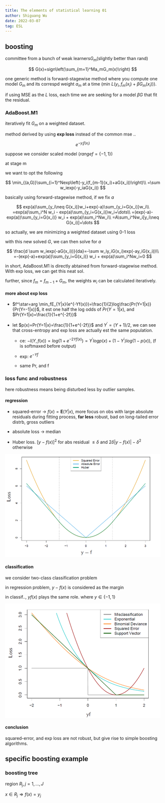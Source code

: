 ```yaml
---
title: The elements of statistical learning 01
author: Shiguang Wu
date: 2022-03-07
tag: ESL
---
```


## boosting

committee from a bunch of weak learners$G_m$(slightly better than rand)

$$
G(x)=sign\left(\sum_{m=1}^Ma_mG_m(x)\right)
$$

one generic method is forward-stagewise method where you compute one model $G_m$ and its correspd weight $a_m$ at a time (min $L(y_i, f_m(x_i)+\beta G_m(x_i))$).

if using MSE as the $L$ loss, each time we are seeking for a model $\beta G$ that fit the residual.

### AdaBoost.M1

iteratively fit $G_m$ on a weighted dataset.

method derived by using **exp loss** instead of the common mse ..

$$e^{-y_if(x_i)}$$

suppose we consider scaled model ($range f=\{-1,1\}$)

at stage m

we want to opt the following

$$
\min_{(a,G)}\sum_{i=1}^Nexp\left(-y_i(f_{m-1}(x_i)+aG(x_i))\right)\\
=\sum w_iexp(-y_iaG(x_i))
$$

basically using forward-stagewise method, if we fix $a$

$$
exp(a)\sum_{y_i\neq G(x_i)}w_i+exp(-a)\sum_{y_i=G(x_i)}w_i\\
=exp(a)\sum_i^N w_i - exp(a)\sum_{y_i=G(x_i)}w_i+\dots\\
=(exp(-a)-exp(a))\sum_{y_i=G(x_i)} w_i + exp(a)\sum_i^Nw_i\\
=A\sum_i^Nw_i[y_i\neq G(x_i)]+\dots
$$

so actually, we are minimizing a weighted dataset using 0-1 loss

with this new solved $G$, we can then solve for $a$

$$
\frac{d \sum w_iexp(-aG(x_i))}{da}=-\sum w_iy_iG(x_i)exp(-ay_iG(x_i))\\
=-(exp(-a)+exp(a))\sum_{y_i=G(x_i)} w_i + exp(a)\sum_i^Nw_i=0
$$

in short, AdaBoost.M1 is directly abtained from forward-stagewise method. With exp loss, we can get this neat sol.

further, since $f_m=f_{m-1}+G_m$, the weights $w_i$ can be calculated iteratively.

#### more about exp loss

- $f^\star=arg \min_fE_{Y|x}(e^{-Yf(x)})=\frac{1}{2}log\frac{Pr(Y=1|x)}{Pr(Y=-1|x)}$, it est one half the log odds of $Pr(Y=1|x)$, and $Pr(Y=1|x)=\frac{1}{1+e^{-2f}}$

- let $p(x)=Pr(Y=1|x)=\frac{1}{1+e^{-2f}}$ and $Y^\prime =(Y+1)/2$, we can see that cross-entropy and exp loss are actually est the same population.

  - ce: $-l(Y,f(x))=log(1+e^{-2Yf(x)})=Y^\prime logp(x)+(1-Y^\prime)log(1-p(x))$, (f is softmaxed before output)

  - exp: $e^{-Yf}$

  - same Pr, and f

### loss func and robustness

here robustness means being disturbed less by outlier samples.

#### regression

- squared-error -> $f(x)=\mathbf{E}(Y|x)$, more focus on obs with large absolute residuals during fitting process, **far less** robust, bad on long-tailed error distrb, gross outliers

- absolute loss -> median

- Huber loss. $[y-f(x)]^2 \text{ for abs residual } \leq \delta \text{ and } 2\delta|y-f(x)|-\delta^2 \text{ otherwise }$

![loss and robustness on regression prob](/images/reg_loss_and_rob.png)

#### classification

we consider two-class classification problem

in regression problem, $y-f(x)$ is considered as the margin

in classif.., $yf(x)$ plays the same role. where $y\in\{-1,1\}$

![Loss functions for two-class classification.](/images/loss_and_robustness.png)

#### conclusion

squared-error, and exp loss are not robust, but give rise to simple boosting algorithms.

## specific boosting example

### boosting tree

region $R_j,\, j=1,\dots,J$

$x\in R_j\Rightarrow f(x)=y_j$
